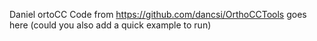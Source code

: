 Daniel ortoCC Code from https://github.com/dancsi/OrthoCCTools goes here (could you also add a quick example to run)